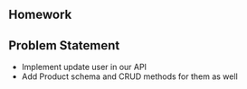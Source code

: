 ## Homework 

## Problem Statement
* Implement update user in our API
* Add Product schema and CRUD methods for them as well 